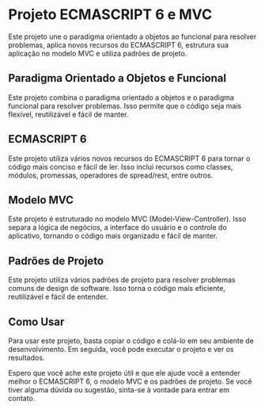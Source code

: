 # Projeto ECMASCRIPT 6 e MVC

Este projeto une o paradigma orientado a objetos ao funcional para resolver problemas, aplica novos recursos do ECMASCRIPT 6, estrutura sua aplicação no modelo MVC e utiliza padrões de projeto.

## Paradigma Orientado a Objetos e Funcional

Este projeto combina o paradigma orientado a objetos e o paradigma funcional para resolver problemas. Isso permite que o código seja mais flexível, reutilizável e fácil de manter.

## ECMASCRIPT 6

Este projeto utiliza vários novos recursos do ECMASCRIPT 6 para tornar o código mais conciso e fácil de ler. Isso inclui recursos como classes, módulos, promessas, operadores de spread/rest, entre outros.

## Modelo MVC

Este projeto é estruturado no modelo MVC (Model-View-Controller). Isso separa a lógica de negócios, a interface do usuário e o controle do aplicativo, tornando o código mais organizado e fácil de manter.

## Padrões de Projeto

Este projeto utiliza vários padrões de projeto para resolver problemas comuns de design de software. Isso torna o código mais eficiente, reutilizável e fácil de entender.

## Como Usar

Para usar este projeto, basta copiar o código e colá-lo em seu ambiente de desenvolvimento. Em seguida, você pode executar o projeto e ver os resultados.

Espero que você ache este projeto útil e que ele ajude você a entender melhor o ECMASCRIPT 6, o modelo MVC e os padrões de projeto. Se você tiver alguma dúvida ou sugestão, sinta-se à vontade para entrar em contato.
